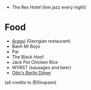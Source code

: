 * The Rex Hotel (live jazz every night)

# Food

* [Aragvi](http://www.blogto.com/restaurants/aragvi-restaurant-toronto) (Georgian restaurant)
* Banh Mi Boys
* Pai
* The Black Hoof
* Jack Pot Chicken Rice
* WVRST (sausages and beer)
* [Otto's Berlin Döner](http://ottosdoner.com/)

(all credits to @Sirupsen)

